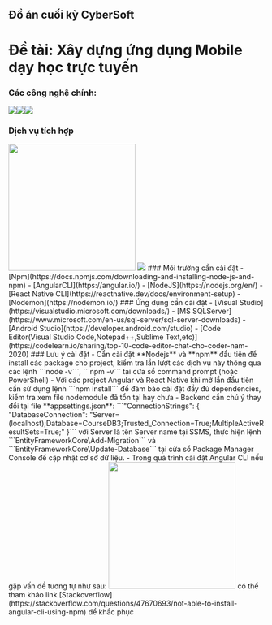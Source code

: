 ## Đồ án cuối kỳ CyberSoft
# Đề tài: Xây dựng ứng dụng Mobile dạy học trực tuyến
### Các công nghệ chính:
 <img src="https://img.stackshare.io/service/11331/asp.net-core.png"><img src="https://encrypted-tbn0.gstatic.com/images?q=tbn:ANd9GcRPw7e1oXI5SnkykpcQkyJR2ymbSMs0XS4dDuZojsvzV0rNP6k6nLkrLpMD0PMXVltIMxk&usqp=CAU"><img src="https://blog.sqlauthority.com/wp-content/uploads/2008/12/ssms.png">
### Dịch vụ tích hợp
<img src="https://uploads-ssl.webflow.com/604f786ed522e2678a3bfa51/60a100f7f6a610373446f9fb_PayPal.png" with=250 height=250>
<img src="https://uploads-ssl.webflow.com/604f786ed522e2678a3bfa51/60a100f7f6a610373446f9fb_PayPal.png">
### Môi trường cần cài đặt 
 - [Npm](https://docs.npmjs.com/downloading-and-installing-node-js-and-npm)
 - [AngularCLI](https://angular.io/)
 - [NodeJS](https://nodejs.org/en/)
 - [React Native CLI](https://reactnative.dev/docs/environment-setup)
 - [Nodemon](https://nodemon.io/)
### Ứng dụng cần cài đặt
 - [Visual Studio](https://visualstudio.microsoft.com/downloads/)
 - [MS SQLServer](https://www.microsoft.com/en-us/sql-server/sql-server-downloads)
 - [Android Studio](https://developer.android.com/studio)
 - [Code Editor(Visual Studio Code,Notepad++,Sublime Text,etc)](https://codelearn.io/sharing/top-10-code-editor-chat-cho-coder-nam-2020)
### Lưu ý cài đặt
 - Cần cài đặt **Nodejs** và **npm** đầu tiên để install các package cho project, kiểm tra lần lượt các dịch vụ này thông qua các lệnh ```node -v```, ```npm -v``` tại cửa sổ command prompt (hoặc PowerShell)
 - Với các project Angular và React Native khi mở lần đầu tiên cần sử dụng lệnh ```npm install``` để đảm bảo cài đặt đầy đủ dependencies, kiểm tra xem file nodemodule đã tồn tại hay chưa
 - Backend cần chú ý thay đổi tại file **appsettings.json**: ```"ConnectionStrings": {
    "DatabaseConnection": "Server=(localhost);Database=CourseDB3;Trusted_Connection=True;MultipleActiveResultSets=True;"
  }```
 với Server là tên Server name tại SSMS, thực hiện lệnh ```EntityFrameworkCore\Add-Migration``` và ```EntityFrameworkCore\Update-Database``` tại cửa sổ Package Manager Console để cập nhật cơ sở dữ liệu.
 - Trong quá trình cài đặt Angular CLI nếu gặp vấn đề tương tự như sau:
  <img src="https://i.stack.imgur.com/WE29s.png" with=250 height=250>
 có thể tham khảo link [Stackoverflow](https://stackoverflow.com/questions/47670693/not-able-to-install-angular-cli-using-npm) để khắc phục
 
